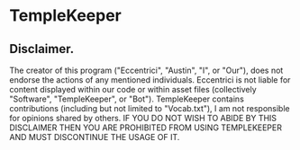 # TempleKeeper

## Disclaimer.
The creator of this program ("Eccentrici", "Austin", "I", or "Our"), does not endorse the actions of any mentioned individuals. Eccentrici is not liable for content displayed within our code or within asset files (collectively "Software", "TempleKeeper", or "Bot"). TempleKeeper contains contributions (including but not limited to "Vocab.txt"), I am not responsible for opinions shared by others. IF YOU DO NOT WISH TO ABIDE BY THIS DISCLAIMER THEN YOU ARE PROHIBITED FROM USING TEMPLEKEEPER AND MUST DISCONTINUE THE USAGE OF IT.
